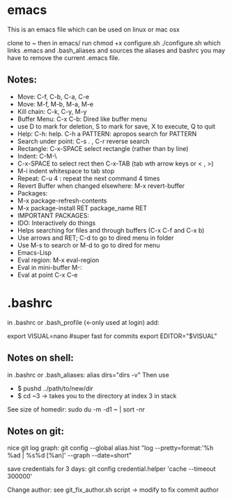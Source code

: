 # emacs
This is an emacs file which can be used on linux or mac osx

clone to ~ then in emacs/ run
chmod +x configure.sh
./configure.sh
which links .emacs and .bash_aliases and sources the aliases and bashrc
you may have to remove the current .emacs file.

##  Notes:
*  Move:   C-f, C-b, C-a, C-e
*  Move:   M-f, M-b, M-a, M-e
*  Kill chain:   C-k, C-y, M-y	
*  Buffer Menu: C-x C-b: Dired like buffer menu
  *    use D to mark for deletion, S to mark for save, X to execute, Q to quit
*  Help: C-h: help. C-h a PATTERN: apropos search for PATTERN
*  Search under point: C-s . , C-r reverse search
*  Rectangle: C-x-SPACE select rectangle (rather than by line)
*  Indent: C-M-\
  *    C-x-SPACE to select rect then C-x-TAB (tab wth arrow keys or  < , >)
  *    M-i indent whitespace to tab stop
*  Repeat: C-u 4 : repeat the next command 4 times
*  Revert Buffer when changed elsewhere: M-x revert-buffer 
*  Packages:
  *    M-x package-refresh-contents
  *    M-x package-install RET package_name RET
*  IMPORTANT PACKAGES:
*  IDO: Interactively do things
  *    Helps searching for files and through buffers (C-x C-f and C-x b)
  *    Use arrows and RET; C-d to go to dired menu in folder
  *    Use M-s to search or M-d to go to dired for menu
*  Emacs-Lisp
  *   Eval region: M-x eval-region
  *   Eval in mini-buffer M-:
  *   Eval at point C-x C-e

# .bashrc
in .bashrc or .bash_profile (<-only used at login) add:

export VISUAL=nano  #super fast for commits
export EDITOR="$VISUAL"

## Notes on shell:
in .bashrc or .bash_aliases:
alias dirs="dirs -v"
Then use
* $ pushd ../path/to/new/dir
* $ cd ~3 -> takes you to the directory at index 3 in stack


See size of homedir:
sudo du -m -d1 ~ | sort -nr

## Notes on git:
nice git log graph:
git config --global alias.hist "log --pretty=format:'%h %ad | %s%d [%an]' --graph --date=short"

save credentials for 3 days:
git config credential.helper 'cache --timeout 300000'

Change author:
see git_fix_author.sh script -> modify to fix commit author
